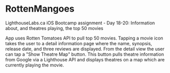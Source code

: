 # RottenMangoes
LighthouseLabs.ca iOS Bootcamp assignment - Day 18-20: Information about, and theatres playing, the top 50 movies

App uses Rotten Tomatoes API to pull top 50 movies. Tapping a movie icon takes the user to a detail information page where the name, synopsis, release date, and three reviews are displayed. From the detail view the user can tap a "Show Theatre Map" button. This button pulls theatre information from Google via a Lighthouse API and displays theatres on a map which are currently playing the movie.
